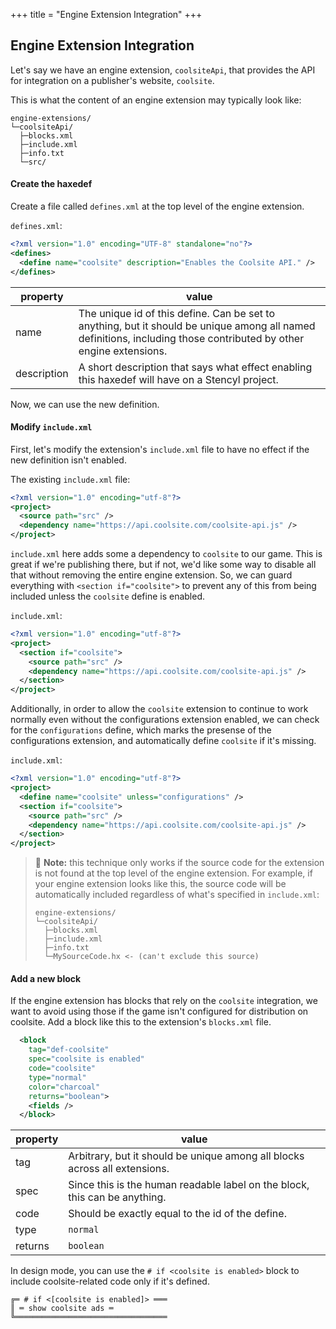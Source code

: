 +++
title = "Engine Extension Integration"
+++

## Engine Extension Integration

Let's say we have an engine extension, `coolsiteApi`, that provides the API for integration on a publisher's website, `coolsite`.

This is what the content of an engine extension may typically look like:

```
engine-extensions/
└─coolsiteApi/
  ├─blocks.xml
  ├─include.xml
  ├─info.txt
  └─src/
```

#### Create the haxedef

Create a file called `defines.xml` at the top level of the engine extension.

`defines.xml`:
```xml
<?xml version="1.0" encoding="UTF-8" standalone="no"?>
<defines>
  <define name="coolsite" description="Enables the Coolsite API." />
</defines>
```

| property    | value |
| ----------- | ----- |
| name        | The unique id of this define. Can be set to anything, but it should be unique among all named definitions, including those contributed by other engine extensions. |
| description | A short description that says what effect enabling this haxedef will have on a Stencyl project. |

Now, we can use the new definition.

#### Modify `include.xml`

First, let's modify the extension's `include.xml` file to have no effect if the new definition isn't enabled.

The existing `include.xml` file:
```xml
<?xml version="1.0" encoding="utf-8"?>
<project>
  <source path="src" />
  <dependency name="https://api.coolsite.com/coolsite-api.js" />
</project>
```

`include.xml` here adds some a dependency to `coolsite` to our game. This is great if we're publishing there, but if not, we'd like some way to disable all that without removing the entire engine extension. So, we can guard everything with `<section if="coolsite">` to prevent any of this from being included unless the `coolsite` define is enabled.

`include.xml`:
```xml
<?xml version="1.0" encoding="utf-8"?>
<project>
  <section if="coolsite">
    <source path="src" />
    <dependency name="https://api.coolsite.com/coolsite-api.js" />
  </section>
</project>
```

Additionally, in order to allow the `coolsite` extension to continue to work normally even without the configurations extension enabled, we can check for the `configurations` define, which marks the presense of the configurations extension, and automatically define `coolsite` if it's missing.

`include.xml`:
```xml
<?xml version="1.0" encoding="utf-8"?>
<project>
  <define name="coolsite" unless="configurations" />
  <section if="coolsite">
    <source path="src" />
    <dependency name="https://api.coolsite.com/coolsite-api.js" />
  </section>
</project>
```

> 📝 **Note:** this technique only works if the source code for the extension is not found at the top level of the engine extension. For example, if your engine extension looks like this, the source code will be automatically included regardless of what's specified in `include.xml`:
> 
> ```
> engine-extensions/
> └─coolsiteApi/
>   ├─blocks.xml
>   ├─include.xml
>   ├─info.txt
>   └─MySourceCode.hx <- (can't exclude this source)
> ```

#### Add a new block

If the engine extension has blocks that rely on the `coolsite` integration, we want to avoid using those if the game isn't configured for distribution on coolsite. Add a block like this to the extension's `blocks.xml` file.

```xml
  <block
    tag="def-coolsite"
    spec="coolsite is enabled"
    code="coolsite"
    type="normal"
    color="charcoal"
    returns="boolean">
    <fields />
  </block>
```

| property    | value |
| ----------- | ----- |
| tag         | Arbitrary, but it should be unique among all blocks across all extensions. |
| spec        | Since this is the human readable label on the block, this can be anything. |
| code        | Should be exactly equal to the id of the define. |
| type        | `normal` |
| returns     | `boolean` |

In design mode, you can use the `# if <coolsite is enabled>` block to include coolsite-related code only if it's defined.

```
╔═ # if <[coolsite is enabled]> ═══
║ ═ show coolsite ads ═
╚══════════════════════════════════
```
